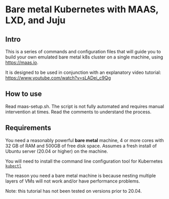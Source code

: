 # Bare metal Kubernetes with MAAS, LXD, and Juju

## Intro

This is a series of commands and configuration files that will guide you to build your own emulated bare metal k8s cluster on a single machine, using https://maas.io.

It is designed to be used in conjunction with an explanatory video tutorial: https://www.youtube.com/watch?v=sLADei_c9Qg

## How to use

Read maas-setup.sh. The script is not fully automated and requires manual intervention at times. Read the comments to understand the process.

## Requirements

You need a reasonably powerful **bare metal** machine, 4 or more cores with 32 GB of RAM and 500GB of free disk space. Assumes a fresh install of Ubuntu server (20.04 or higher) on the machine. 

You will need to install the command line configuration tool for Kubernetes [`kubectl`](https://kubernetes.io/docs/tasks/tools/install-kubectl-linux/)

The reason you need a bare metal machine is because nesting multiple layers of VMs will not work and/or have performance problems.

Note: this tutorial has not been tested on versions prior to 20.04.
